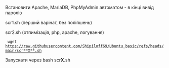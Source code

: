 Встановити Apache, MariaDB, PhpMyAdmin автоматом - в кінці вивід паролів </p>
scr1.sh (перший варінат, без поліпшень) </p>
scr2.sh (отпимізація, php, apache, логування) </p>

<code> wget https://raw.githubusercontent.com/Shipiloff69/Ubuntu_basic/refs/heads/main/scr**X**.sh </code> </p>
Запускати через bash scr**X**.sh
